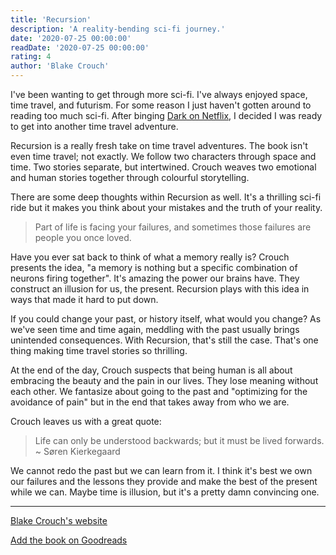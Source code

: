 ```yaml
---
title: 'Recursion'
description: 'A reality-bending sci-fi journey.'
date: '2020-07-25 00:00:00'
readDate: '2020-07-25 00:00:00'
rating: 4
author: 'Blake Crouch'
---
```


I've been wanting to get through more sci-fi. I've always enjoyed space, time travel, and futurism. For some reason I just haven't gotten around to reading too much sci-fi. After binging [Dark on Netflix](https://en.wikipedia.org/wiki/Dark_(TV_series)), I decided I was ready to get into another time travel adventure.

Recursion is a really fresh take on time travel adventures. The book isn't even time travel; not exactly. We follow two characters through space and time. Two stories separate, but intertwined. Crouch weaves two emotional and human stories together through colourful storytelling.

There are some deep thoughts within Recursion as well. It's a thrilling sci-fi ride but it makes you think about your mistakes and the truth of your reality.

> Part of life is facing your failures, and sometimes those failures are people you once loved.

Have you ever sat back to think of what a memory really is? Crouch presents the idea, "a memory is nothing but a specific combination of neurons firing together". It's amazing the power our brains have. They construct an illusion for us, the present. Recursion plays with this idea in ways that made it hard to put down.

If you could change your past, or history itself, what would you change? As we've seen time and time again, meddling with the past usually brings unintended consequences. With Recursion, that's still the case. That's one thing making time travel stories so thrilling.

At the end of the day, Crouch suspects that being human is all about embracing the beauty and the pain in our lives. They lose meaning without each other. We fantasize about going to the past and "optimizing for the avoidance of pain" but in the end that takes away from who we are.

Crouch leaves us with a great quote:

> Life can only be understood backwards; but it must be lived forwards. <br> ~ Søren Kierkegaard

We cannot redo the past but we can learn from it. I think it's best we own our failures and the lessons they provide and make the best of the present while we can. Maybe time is illusion, but it's a pretty damn convincing one.

---

<footer>

[Blake Crouch's website](http://www.blakecrouch.com)

[Add the book on Goodreads](https://www.goodreads.com/book/show/42046112-recursion)

</footer>
